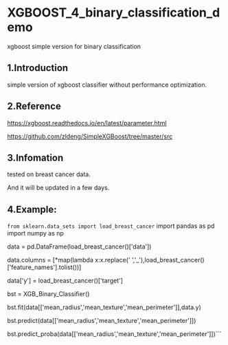 # XGBOOST_4_binary_classification_demo

xgboost simple version for binary classification

## 1.Introduction

simple version of xgboost classifier without performance optimization.

## 2.Reference

https://xgboost.readthedocs.io/en/latest/parameter.html

https://github.com/zldeng/SimpleXGBoost/tree/master/src

## 3.Infomation

tested on breast cancer data.

And it will be updated in a few days.

## 4.Example:

```from sklearn.data_sets import load_breast_cancer```
import pandas as pd
import numpy as np

data = pd.DataFrame(load_breast_cancer()['data'])

data.columns = [*map(lambda x:x.replace(' ','_'),load_breast_cancer()['feature_names'].tolist())]

data['y'] = load_breast_cancer()['target']

bst = XGB_Binary_Classifier()

bst.fit(data[['mean_radius','mean_texture','mean_perimeter']],data.y)

bst.predict(data[['mean_radius','mean_texture','mean_perimeter']])

bst.predict_proba(data[['mean_radius','mean_texture','mean_perimeter']])```




